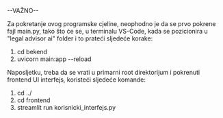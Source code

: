 --VAŽNO--

Za pokretanje ovog programske cjeline, neophodno je da se prvo pokrene fajl main.py, tako što će se, u terminalu VS-Code, kada se pozicionira u "legal advisor ai" folder i to prateći sljedeće korake:

1. cd bekend
2. uvicorn main:app --reload

Naposljetku, treba da se vrati u primarni root direktorijum i pokrenuti frontend UI interfejs, koristeći sljedeće komande:

1. cd ../
2. cd frontend
3. streamlit run korisnicki_interfejs.py
